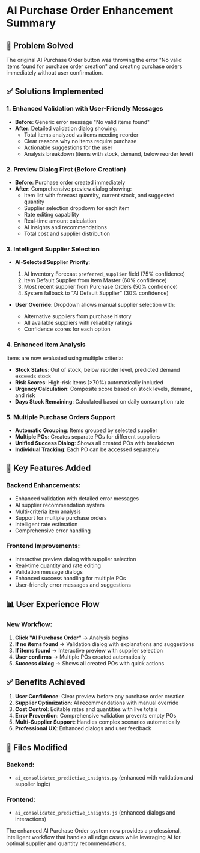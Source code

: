 # AI Purchase Order Enhancement Summary

## 🎯 Problem Solved
The original AI Purchase Order button was throwing the error "No valid items found for purchase order creation" and creating purchase orders immediately without user confirmation.

## ✅ Solutions Implemented

### 1. **Enhanced Validation with User-Friendly Messages**
- **Before**: Generic error message "No valid items found"
- **After**: Detailed validation dialog showing:
  - Total items analyzed vs items needing reorder
  - Clear reasons why no items require purchase
  - Actionable suggestions for the user
  - Analysis breakdown (items with stock, demand, below reorder level)

### 2. **Preview Dialog First (Before Creation)**
- **Before**: Purchase order created immediately
- **After**: Comprehensive preview dialog showing:
  - Item list with forecast quantity, current stock, and suggested quantity
  - Supplier selection dropdown for each item
  - Rate editing capability
  - Real-time amount calculation
  - AI insights and recommendations
  - Total cost and supplier distribution

### 3. **Intelligent Supplier Selection**
- **AI-Selected Supplier Priority**:
  1. AI Inventory Forecast `preferred_supplier` field (75% confidence)
  2. Item Default Supplier from Item Master (60% confidence)
  3. Most recent supplier from Purchase Orders (50% confidence)
  4. System fallback to "AI Default Supplier" (30% confidence)

- **User Override**: Dropdown allows manual supplier selection with:
  - Alternative suppliers from purchase history
  - All available suppliers with reliability ratings
  - Confidence scores for each option

### 4. **Enhanced Item Analysis**
Items are now evaluated using multiple criteria:
- **Stock Status**: Out of stock, below reorder level, predicted demand exceeds stock
- **Risk Scores**: High-risk items (>70%) automatically included
- **Urgency Calculation**: Composite score based on stock levels, demand, and risk
- **Days Stock Remaining**: Calculated based on daily consumption rate

### 5. **Multiple Purchase Orders Support**
- **Automatic Grouping**: Items grouped by selected supplier
- **Multiple POs**: Creates separate POs for different suppliers
- **Unified Success Dialog**: Shows all created POs with breakdown
- **Individual Tracking**: Each PO can be accessed separately

## 🔧 Key Features Added

### Backend Enhancements:
- Enhanced validation with detailed error messages
- AI supplier recommendation system
- Multi-criteria item analysis
- Support for multiple purchase orders
- Intelligent rate estimation
- Comprehensive error handling

### Frontend Improvements:
- Interactive preview dialog with supplier selection
- Real-time quantity and rate editing
- Validation message dialogs
- Enhanced success handling for multiple POs
- User-friendly error messages and suggestions

## 📊 User Experience Flow

### New Workflow:
1. **Click "AI Purchase Order"** → Analysis begins
2. **If no items found** → Validation dialog with explanations and suggestions
3. **If items found** → Interactive preview with supplier selection
4. **User confirms** → Multiple POs created automatically
5. **Success dialog** → Shows all created POs with quick actions

## ✅ Benefits Achieved

1. **User Confidence**: Clear preview before any purchase order creation
2. **Supplier Optimization**: AI recommendations with manual override
3. **Cost Control**: Editable rates and quantities with live totals
4. **Error Prevention**: Comprehensive validation prevents empty POs
5. **Multi-Supplier Support**: Handles complex scenarios automatically
6. **Professional UX**: Enhanced dialogs and user feedback

## 📝 Files Modified

### Backend:
- `ai_consolidated_predictive_insights.py` (enhanced with validation and supplier logic)

### Frontend:
- `ai_consolidated_predictive_insights.js` (enhanced dialogs and interactions)

The enhanced AI Purchase Order system now provides a professional, intelligent workflow that handles all edge cases while leveraging AI for optimal supplier and quantity recommendations.
